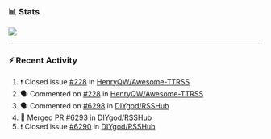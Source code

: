 ### :bar_chart: Stats

<a href="#">
  <img align="center" src="https://github-readme-stats.vercel.app/api?username=henryqw&count_private=true&show_icons=true" />
</a>
<!-- <a href="#">
  <img align="center" src="https://github-readme-stats-git-master.henryqw.vercel.app/api/top-langs/?username=HenryQW&layout=compact" />
</a> -->

---

### :zap: Recent Activity

<!--START_SECTION:activity-->

1. ❗️ Closed issue [#228](https://github.com/HenryQW/Awesome-TTRSS/issues/228) in [HenryQW/Awesome-TTRSS](https://github.com/HenryQW/Awesome-TTRSS)
2. 🗣 Commented on [#228](https://github.com/HenryQW/Awesome-TTRSS/issues/228) in [HenryQW/Awesome-TTRSS](https://github.com/HenryQW/Awesome-TTRSS)
3. 🗣 Commented on [#6298](https://github.com/DIYgod/RSSHub/issues/6298) in [DIYgod/RSSHub](https://github.com/DIYgod/RSSHub)
4. 🎉 Merged PR [#6293](https://github.com/DIYgod/RSSHub/pull/6293) in [DIYgod/RSSHub](https://github.com/DIYgod/RSSHub)
5. ❗️ Closed issue [#6290](https://github.com/DIYgod/RSSHub/issues/6290) in [DIYgod/RSSHub](https://github.com/DIYgod/RSSHub)
<!--END_SECTION:activity-->
